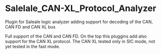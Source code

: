 # Salelale_CAN-XL_Protocol_Analyzer
Plugin for Saleale logic analyzer adding support for decoding of the CAN,  CAN FD and CAN XL bus 

Full support of the CAN and CAN FD. On the top this pluggins add also support for the CAN XL protocol. The CAN XL tested only in SIC mode, not yet tested in the fast mode.
